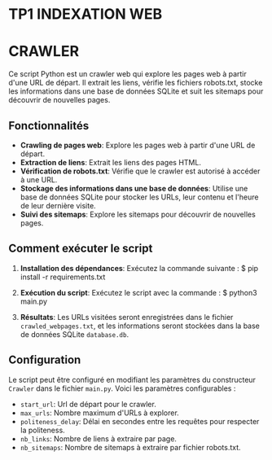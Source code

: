 # TP1 INDEXATION WEB
# CRAWLER

Ce script Python est un crawler web qui explore les pages web à partir d'une URL de départ. Il extrait les liens, vérifie les fichiers robots.txt, stocke les informations dans une base de données SQLite et suit les sitemaps pour découvrir de nouvelles pages.

## Fonctionnalités

- **Crawling de pages web**: Explore les pages web à partir d'une URL de départ.
- **Extraction de liens**: Extrait les liens des pages HTML.
- **Vérification de robots.txt**: Vérifie que le crawler est autorisé à accéder à une URL.
- **Stockage des informations dans une base de données**: Utilise une base de données SQLite pour stocker les URLs, leur contenu et l'heure de leur dernière visite.
- **Suivi des sitemaps**: Explore les sitemaps pour découvrir de nouvelles pages.

## Comment exécuter le script

1. **Installation des dépendances**:
   Exécutez la commande suivante :
   $ pip install -r requirements.txt

2. **Exécution du script**:
    Exécutez le script avec la commande :
    $ python3 main.py

3. **Résultats**:
    Les URLs visitées seront enregistrées dans le fichier `crawled_webpages.txt`, et les informations seront stockées dans la base de données SQLite `database.db`.

## Configuration

Le script peut être configuré en modifiant les paramètres du constructeur `Crawler` dans le fichier `main.py`. Voici les paramètres configurables :

- `start_url`: Url de départ pour le crawler.
- `max_urls`: Nombre maximum d'URLs à explorer.
- `politeness_delay`: Délai en secondes entre les requêtes pour respecter la politeness.
- `nb_links`: Nombre de liens à extraire par page.
- `nb_sitemaps`: Nombre de sitemaps à extraire par fichier robots.txt.

